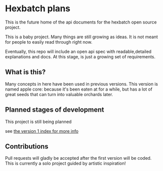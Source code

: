 # Hexbatch plans

This is the future home of the api documents for the hexbatch open source project.

This is a baby project. Many things are still growing as ideas. It is not meant for people to easily read through right now.

Eventually, this repo will include an open api spec with readable,detailed explanations and docs.
At this stage, is just a growing set of requirements.


## What is this?

Many concepts in here have been used in previous versions.
This version is named apple core: because it's been eaten at for a while, but has a lot of great seeds that can turn into valuable orchards later.



## Planned stages of development

This project is still being planned



see [the version 1 index for more info](v1_index.md)

## Contributions

Pull requests will gladly be accepted after the first version will be coded. This is currently a solo project guided by artistic inspiration!

